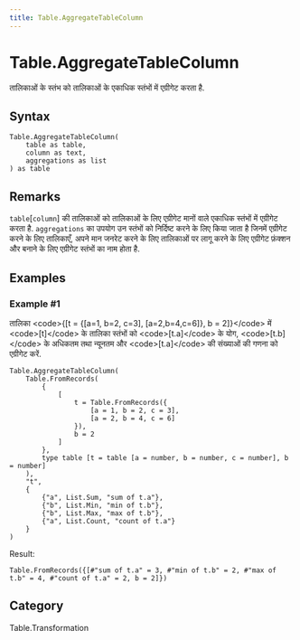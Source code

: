 ```yaml
---
title: Table.AggregateTableColumn
---
```


# Table.AggregateTableColumn


तालिकाओं के स्तंभ को तालिकाओं के एकाधिक स्तंभों में एग्रीगेट करता है.


## Syntax

```powerquery
Table.AggregateTableColumn(
    table as table,
    column as text,
    aggregations as list
) as table
```


## Remarks

<code>table</code>[<code>column</code>] की तालिकाओं को तालिकाओं के लिए एग्रीगेट मानों वाले एकाधिक स्तंभों में एग्रीगेट करता है. <code>aggregations</code> का उपयोग उन स्तंभों को निर्दिष्ट करने के लिए किया जाता है जिनमें एग्रीगेट करने के लिए तालिकाएँ, अपने मान जनरेट करने के लिए तालिकाओं पर लागू करने के लिए एग्रीगेट फ़ंक्शन और बनाने के लिए एग्रीगेट स्तंभों का नाम होता है.


## Examples

### Example #1 
तालिका &lt;code&gt;\{[t = \{[a=1, b=2, c=3], [a=2,b=4,c=6]}, b = 2]}&lt;/code&gt; में &lt;code&gt;[t]&lt;/code&gt; के तालिका स्तंभों को &lt;code&gt;[t.a]&lt;/code&gt; के योग, &lt;code&gt;[t.b]&lt;/code&gt; के अधिकतम तथा न्यूनतम और &lt;code&gt;[t.a]&lt;/code&gt; की संख्याओं की गणना को एग्रीगेट करें.
```powerquery
Table.AggregateTableColumn(
    Table.FromRecords(
        {
            [
                t = Table.FromRecords({
                    [a = 1, b = 2, c = 3],
                    [a = 2, b = 4, c = 6]
                }),
                b = 2
            ]
        },
        type table [t = table [a = number, b = number, c = number], b = number]
    ),
    "t",
    {
        {"a", List.Sum, "sum of t.a"},
        {"b", List.Min, "min of t.b"},
        {"b", List.Max, "max of t.b"},
        {"a", List.Count, "count of t.a"}
    }
)
```

Result: 
```powerquery
Table.FromRecords({[#"sum of t.a" = 3, #"min of t.b" = 2, #"max of t.b" = 4, #"count of t.a" = 2, b = 2]})
```




## Category
Table.Transformation
